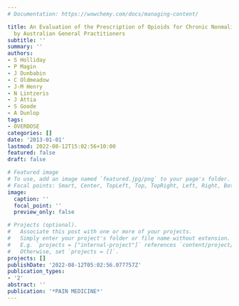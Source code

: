 ```yaml
---
# Documentation: https://wowchemy.com/docs/managing-content/

title: An Evaluation of the Prescription of Opioids for Chronic Nonmalignant Pain
  by Australian General Practitioners
subtitle: ''
summary: ''
authors:
- S Holliday
- P Magin
- J Dunbabin
- C Oldmeadow
- J-M Henry
- N Lintzeris
- J Attia
- S Goode
- A Dunlop
tags:
- OVERDOSE
categories: []
date: '2013-01-01'
lastmod: 2022-08-12T15:02:56+10:00
featured: false
draft: false

# Featured image
# To use, add an image named `featured.jpg/png` to your page's folder.
# Focal points: Smart, Center, TopLeft, Top, TopRight, Left, Right, BottomLeft, Bottom, BottomRight.
image:
  caption: ''
  focal_point: ''
  preview_only: false

# Projects (optional).
#   Associate this post with one or more of your projects.
#   Simply enter your project's folder or file name without extension.
#   E.g. `projects = ["internal-project"]` references `content/project/deep-learning/index.md`.
#   Otherwise, set `projects = []`.
projects: []
publishDate: '2022-08-12T05:02:56.077757Z'
publication_types:
- '2'
abstract: ''
publication: '*PAIN MEDICINE*'
---
```

